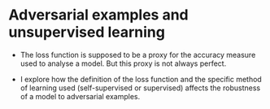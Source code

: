 # Adversarial examples and unsupervised learning

* The loss function is supposed to be a proxy for the accuracy measure used to analyse a model. But this proxy is not always perfect.

* I explore how the definition of the loss function and the specific method of learning used (self-supervised or supervised) affects the robustness of a model to adversarial examples.
